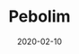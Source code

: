 ---
template: SingleToy
title: Pebolim
status: Featured / Published
date: '2020-02-10'
featuredImage: https://brincadeira.co/products/list_pebolim.png
price: R$100,00
excerpt: >-
  Este é um texto de espaço reservado para garantir que as palavras apareça
  corretamente no seu site. Este texto será substituído assim que o site está
  completo. No momento, você está lendo um texto escrito em português.
categories:
  - category: Outros
meta:
  canonicalLink: 'https://brincadeira.co/brinquedos/pebolim/'
  description: ste é um texto de espaço reservado para garantir que as palavras apareça corretamente no seu site.
  noindex: false
  title: Pebolim
---
